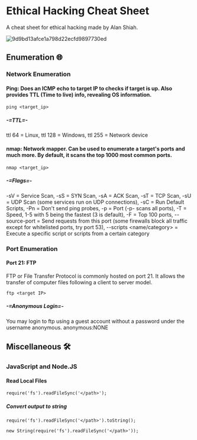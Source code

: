 # Ethical Hacking Cheat Sheet
A cheat sheet for ethical hacking made by Alan Shiah.


![9d9bd13afce1a798d22ecfd9897730ed](https://github.com/shiahalan/Ethical-Hacking-Cheat-Sheet/assets/102575877/ce271435-83a5-492f-b7d2-394d1a33d1f1)
## Enumeration 🌐
### Network Enumeration
#### Ping: Does an ICMP echo to target IP to checks if target is up. Also provides TTL (Time to live) info, revealing OS information.
```
ping <target_ip>
```
##### -=TTL=-
ttl 64 = Linux, ttl 128 = Windows, ttl 255 = Network device
#### nmap: Network mapper. Can be used to enumerate a target's ports and much more. By default, it scans the top 1000 most common ports.
```
nmap <target_ip>
``` 
##### -=Flags=-
-sV = Service Scan,
-sS = SYN Scan,
-sA = ACK Scan,
-sT = TCP Scan,
-sU = UDP Scan (some services run on UDP connections),
-sC = Run Default Scripts,
-Pn = Don't send ping probes,
-p = Port (-p- scans all ports),
-T = Speed, 1-5 with 5 being the fastest (3 is default),
-F = Top 100 ports,
--source-port <port> = Send requests from this port (some firewalls block all traffic except for whitelisted ports, try port 53),
--scripts <name/category> = Execute a specific script or scripts from a certain category
### Port Enumeration
#### Port 21: FTP
FTP or File Transfer Protocol is commonly hosted on port 21. It allows the transfer of computer files following a client to server model.
```
ftp <target IP>
```
##### -=Anonymous Login=-
You may login to ftp using a guest account without a password under the username anonymous. anonymous:NONE

## Miscellaneous 🛠️
### JavaScript and Node.JS
#### Read Local Files
```
require('fs').readFileSync('</path>');
```
##### Convert output to string
```
require('fs').readFileSync('</path>').toString();
```
```
new String(require('fs').readFileSync('</path>'));
```
